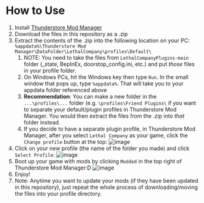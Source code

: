 # How to Use
1. Install [Thunderstore Mod Manager](https://www.overwolf.com/app/thunderstore-thunderstore_mod_manager)
2. Download the files in this repository as a .zip
3. Extract the contents of the .zip into the following location on your PC: `%appdata%\Thunderstore Mod Manager\DataFolder\LethalCompany\profiles\Default\`
    1. NOTE: You need to take the files from `LethalCompanyPlugins-main` folder (_state, BepInEx, doorstop_config.ini, etc.) and put _those_ files in your profile folder.
    2. On Windows PCs, hit the Windows key then type `Run`. In the small window that pops up, type `%appdata%`. That will take you to your appdata folder referenced above
    3. **Recommendation**: You can make a new folder in the `...\profiles\...` folder (e.g. `\profiles\Friend Plugins\` if you want to separate your default/plugin profiles in Thunderstore Mod Manager. You would then extract the files from the .zip into _that_ folder instead.
    4. If you decide to have a separate plugin profile, in Thunderstore Mod Manager, after you select `Lethal Company` as your game, click the `Change profile` button at the top:
![image](https://github.com/wdixon512/LethalCompanyPlugins/assets/139726275/509a5806-d84f-494c-a6f7-268cebcd4058)
5. Click on your new profile (the name of the folder you made) and click `Select Profile`:
![image](https://github.com/wdixon512/LethalCompanyPlugins/assets/139726275/05198397-acee-4e08-8a8a-dbac0372086c)
6. Boot up your game with mods by clicking `Modded` in the top right of Thunderstore Mod Manager:D
![image](https://github.com/wdixon512/LethalCompanyPlugins/assets/139726275/3927213e-935b-48ee-b5ca-d7ef94506140)
7. Enjoy!
8. Note: Anytime you want to update your mods (if they have been updated in this repository), just repeat the whole process of downloading/moving the files into your profile directory.
